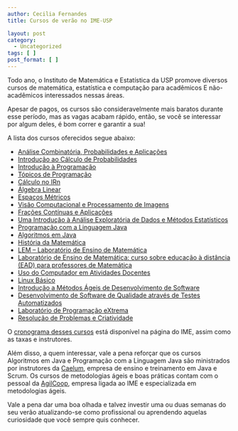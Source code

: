 ```yaml
---
author: Cecilia Fernandes
title: Cursos de verão no IME-USP

layout: post
category:
  - Uncategorized
tags: [ ]
post_format: [ ]
---
```

Todo ano, o Instituto de Matemática e Estatística da USP promove diversos cursos de matemática, estatística e computação para acadêmicos E não-acadêmicos interessados nessas áreas.

Apesar de pagos, os cursos são consideravelmente mais baratos durante esse período, mas as vagas acabam rápido, então, se você se interessar por algum deles, é bom correr e garantir a sua!

A lista dos cursos oferecidos segue abaixo:

*   [Análise Combinatória, Probabilidades e Aplicações][1]
*   [Introdução ao Cálculo de Probabilidades][1]
*   [Introdução à Programação][2]
*   [Tópicos de Programação][3]
*   [Cálculo no IRn][4]
*   [Álgebra Linear][5]
*   [Espaços Métricos][6]
*   [Visão Computacional e Processamento de Imagens][7]
*   [Frações Contínuas e Aplicações][8]
*   [Uma Introdução à Análise Exploratória de Dados e Métodos Estatísticos][9]
*   [Programação com a Linguagem Java][10]
*   [Algoritmos em Java][11]
*   [História da Matemática][12]
*   [LEM – Laboratório de Ensino de Matemática][13]
*   [Laboratório de Ensino de Matemática: curso sobre educação à distância (EAD) para professores de Matemática][14]
*   [Uso do Computador em Atividades Docentes][15]
*   [Linux Básico][16]
*   [Introdução a Métodos Ágeis de Desenvolvimento de Software][17]
*   [Desenvolvimento de Software de Qualidade através de Testes Automatizados][18]
*   [Laboratório de Programação eXtrema][19]
*   [Resolução de Problemas e Criatividade][20]

O [cronograma desses cursos][21] está disponível na página do IME, assim como as taxas e instrutores.

Além disso, a quem interessar, vale a pena reforçar que os cursos Algoritmos em Java e Programação com a Linguagem Java são ministrados por instrutores da [Caelum][22], empresa de ensino e treinamento em Java e Scrum. Os cursos de metodologias ágeis e boas práticas contam com o pessoal da [AgilCoop][23], empresa ligada ao IME e especializada em metodologias ágeis.

Vale a pena dar uma boa olhada e talvez investir uma ou duas semanas do seu verão atualizando-se como profissional ou aprendendo aquelas curiosidade que você sempre quis conhecer. 














 [1]: http://www.ime.usp.br/~verao/index.php?secao=difusao&anoID=1#B.2 "clique aqui para ver descrição da disciplina"
 [2]: http://www.ime.usp.br/~verao/index.php?secao=difusao&anoID=1#B.3 "clique aqui para ver descrição da disciplina"
 [3]: http://www.ime.usp.br/~verao/index.php?secao=difusao&anoID=1#B.4 "clique aqui para ver descrição da disciplina"
 [4]: http://www.ime.usp.br/~verao/index.php?secao=difusao&anoID=1#B.5 "clique aqui para ver descrição da disciplina"
 [5]: http://www.ime.usp.br/~verao/index.php?secao=difusao&anoID=1#B.6 "clique aqui para ver descrição da disciplina"
 [6]: http://www.ime.usp.br/~verao/index.php?secao=difusao&anoID=1#B.7 "clique aqui para ver descrição da disciplina"
 [7]: http://www.ime.usp.br/~verao/index.php?secao=difusao&anoID=1#B.8 "clique aqui para ver descrição da disciplina"
 [8]: http://www.ime.usp.br/~verao/index.php?secao=difusao&anoID=1#B.9 "clique aqui para ver descrição da disciplina"
 [9]: http://www.ime.usp.br/~verao/index.php?secao=difusao&anoID=1#B.10 "clique aqui para ver descrição da disciplina"
 [10]: http://www.ime.usp.br/~verao/index.php?secao=difusao&anoID=1#B.11 "clique aqui para ver descrição da disciplina"
 [11]: http://www.ime.usp.br/~verao/index.php?secao=difusao&anoID=1#B.12 "clique aqui para ver descrição da disciplina"
 [12]: http://www.ime.usp.br/~verao/index.php?secao=difusao&anoID=1#B.13 "clique aqui para ver descrição da disciplina"
 [13]: http://www.ime.usp.br/~verao/index.php?secao=difusao&anoID=1#B.14 "clique aqui para ver descrição da disciplina"
 [14]: http://www.ime.usp.br/~verao/index.php?secao=difusao&anoID=1#B.15 "clique aqui para ver descrição da disciplina"
 [15]: http://www.ime.usp.br/~verao/index.php?secao=difusao&anoID=1#B.16 "clique aqui para ver descrição da disciplina"
 [16]: http://www.ime.usp.br/~verao/index.php?secao=difusao&anoID=1#B.17 "clique aqui para ver descrição da disciplina"
 [17]: http://www.ime.usp.br/~verao/index.php?secao=difusao&anoID=1#B.18 "clique aqui para ver descrição da disciplina"
 [18]: http://www.ime.usp.br/~verao/index.php?secao=difusao&anoID=1#B.19 "clique aqui para ver descrição da disciplina"
 [19]: http://www.ime.usp.br/~verao/index.php?secao=difusao&anoID=1#B.20 "clique aqui para ver descrição da disciplina"
 [20]: http://www.ime.usp.br/~verao/index.php?secao=difusao&anoID=1#B.21 "clique aqui para ver descrição da disciplina"
 [21]: http://www.ime.usp.br/~verao/index.php?secao=horario&
 [22]: http://www.caelum.com.br
 [23]: http://agilcoop.incubadora.fapesp.br/portal






